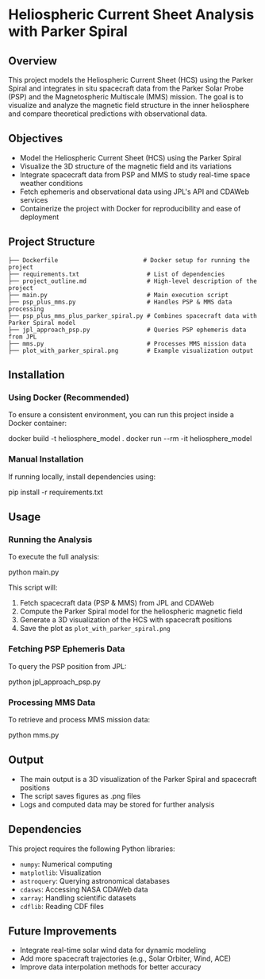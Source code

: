 # Heliospheric Current Sheet Analysis with Parker Spiral

## Overview

This project models the Heliospheric Current Sheet (HCS) using the Parker Spiral and integrates in situ spacecraft data from the Parker Solar Probe (PSP) and the Magnetospheric Multiscale (MMS) mission. The goal is to visualize and analyze the magnetic field structure in the inner heliosphere and compare theoretical predictions with observational data.

## Objectives

- Model the Heliospheric Current Sheet (HCS) using the Parker Spiral
- Visualize the 3D structure of the magnetic field and its variations
- Integrate spacecraft data from PSP and MMS to study real-time space weather conditions
- Fetch ephemeris and observational data using JPL's API and CDAWeb services
- Containerize the project with Docker for reproducibility and ease of deployment

## Project Structure

```
├── Dockerfile                        # Docker setup for running the project
├── requirements.txt                   # List of dependencies
├── project_outline.md                 # High-level description of the project
├── main.py                            # Main execution script
├── psp_plus_mms.py                    # Handles PSP & MMS data processing
├── psp_plus_mms_plus_parker_spiral.py # Combines spacecraft data with Parker Spiral model
├── jpl_approach_psp.py                # Queries PSP ephemeris data from JPL
├── mms.py                             # Processes MMS mission data
├── plot_with_parker_spiral.png        # Example visualization output
```

## Installation

### Using Docker (Recommended)

To ensure a consistent environment, you can run this project inside a Docker container:

docker build -t heliosphere_model .
docker run --rm -it heliosphere_model

### Manual Installation

If running locally, install dependencies using:

pip install -r requirements.txt

## Usage

### Running the Analysis

To execute the full analysis:

python main.py

This script will:
1. Fetch spacecraft data (PSP & MMS) from JPL and CDAWeb
2. Compute the Parker Spiral model for the heliospheric magnetic field
3. Generate a 3D visualization of the HCS with spacecraft positions
4. Save the plot as `plot_with_parker_spiral.png`

### Fetching PSP Ephemeris Data

To query the PSP position from JPL:

python jpl_approach_psp.py

### Processing MMS Data

To retrieve and process MMS mission data:

python mms.py

## Output

- The main output is a 3D visualization of the Parker Spiral and spacecraft positions
- The script saves figures as .png files
- Logs and computed data may be stored for further analysis

## Dependencies

This project requires the following Python libraries:

- `numpy`: Numerical computing
- `matplotlib`: Visualization
- `astroquery`: Querying astronomical databases
- `cdasws`: Accessing NASA CDAWeb data
- `xarray`: Handling scientific datasets
- `cdflib`: Reading CDF files

## Future Improvements

- Integrate real-time solar wind data for dynamic modeling
- Add more spacecraft trajectories (e.g., Solar Orbiter, Wind, ACE)
- Improve data interpolation methods for better accuracy